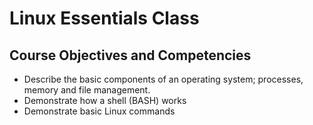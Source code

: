 # Linux Essentials Class


## Course Objectives and Competencies

* Describe the basic components of an operating system; processes, memory and file management.
* Demonstrate how a shell (BASH) works 
* Demonstrate basic Linux commands

